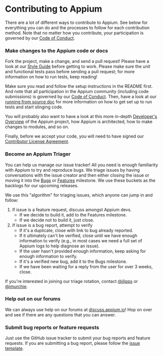 # Contributing to Appium

There are a lot of different ways to contribute to Appium. See below for
everything you can do and the processes to follow for each contribution method.
Note that no matter how you contribute, your participation is governed by our
[Code of Conduct](CONDUCT.md).

### Make changes to the Appium code or docs

Fork the project, make a change, and send a pull request! Please have a look at
our [Style Guide](https://appium.io/docs/en/contributing-to-appium/style-guide/) before
getting to work.  Please make sure the unit and functional tests pass before
sending a pull request; for more information on how to run tests, keep reading!

Make sure you read and follow the setup instructions in the README first. And note
that all participation in the Appium community (including code submissions) is
governed by our [Code of Conduct](CONDUCT.md). Then, have a look at our
[running from source doc](/docs/en/contributing-to-appium/appium-from-source.md) for more
information on how to get set up to run tests and start slinging code.

You will probably also want to have a look at this more in-depth [Developer's
Overview](/docs/en/contributing-to-appium/developers-overview.md) of the Appium
project, how Appium is architected, how to make changes to modules, and so on.

Finally, before we accept your code, you will need to have signed our
[Contributor License
Agreement](https://cla.js.foundation/appium/appium).

### Become an Appium Triager

You can help us manage our issue tracker! All you need is enough familiarity
with Appium to try and reproduce bugs. We triage issues by having conversations
with the issue creator and then either closing the issue or moving it into the
[Bugs](https://github.com/appium/appium/milestones/Bugs) or
[Features](https://github.com/appium/appium/milestones/Features) milestone. We
use these buckets as the backlogs for our upcoming releases.

We use this "algorithm" for triaging issues, which anyone can jump in and follow:

1. If issue is a feature request, discuss amongst Appium devs.
    * If we decide to build it, add to the Features milestone.
    * If we decide not to build it, just close.
2. If issue is a bug report, attempt to verify
    * If it's a duplicate, close with link to bug already reported.
    * If it ultimately can't be verified, close until we have enough information to verify (e.g., in most cases we need a full set of Appium logs to help diagnose an issue).
    * If the user hasn't provided enough information, keep asking for enough information to verify.
    * If it's a verified new bug, add it to the Bugs milestone.
    * If we have been waiting for a reply from the user for over 3 weeks, close.

If you're interested in joining our triage rotation, contact
[@jlipps](https://github.com/jlipps) or
[@imurchie](https://github.com/imurchie).

### Help out on our forums

We can always use help on our forums at
[discuss.appium.io](https://discuss.appium.io)! Hop on over and see if there
are any questions that you can answer.

### Submit bug reports or feature requests

Just use the GitHub issue tracker to submit your bug reports and feature
requests. If you are submitting a bug report, please follow the [issue template](https://github.com/appium/appium/issues/new).
